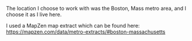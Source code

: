 The location I choose to work with was the Boston, Mass metro area, and I choose it as I live here. 

I used a MapZen map extract which can be found here: https://mapzen.com/data/metro-extracts/#boston-massachusetts